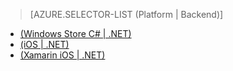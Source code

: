> [AZURE.SELECTOR-LIST (Platform | Backend)]
- [(Windows Store C# | .NET)](../articles/app-service-mobile-dotnet-backend-windows-store-dotnet-push-notifications-app-users-preview.md)
- [(iOS | .NET)](../articles/app-service-mobile-dotnet-backend-ios-push-notifications-to-user-preview.md)
- [(Xamarin iOS | .NET)](../articles/app-service-mobile-dotnet-backend-xamarin-ios-push-notifications-to-user-preview.md)
